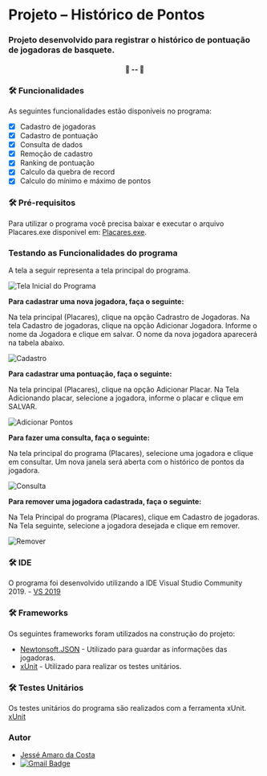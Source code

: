 # Projeto – Histórico de Pontos
### **Projeto desenvolvido para registrar o histórico de pontuação de jogadoras de basquete**. 

<h4 align="center"> 
	🚧 -- 🚧
</h4>

### 🛠 Funcionalidades

As seguintes funcionalidades estão disponíveis no programa:

- [x] Cadastro de jogadoras
- [x] Cadastro de pontuação
- [x] Consulta de dados
- [x] Remoção de cadastro
- [x] Ranking de pontuação
- [x] Calculo da quebra de record
- [x] Calculo do mínimo e máximo de pontos

### 🛠 Pré-requisitos

Para utilizar o programa você precisa baixar e executar o arquivo Placares.exe disponivel em:
[Placares.exe](https://drive.google.com/file/d/1zYdLhUPoKnsUAbHHxfaQXrozdTNoBjGT/view?usp=sharing).


### Testando as Funcionalidades do programa

A tela a seguir representa a tela principal do programa. 

![Tela Inicial do Programa](https://i.imgur.com/s3SIy25.png)


**Para cadastrar uma nova jogadora, faça o seguinte:**

Na tela principal (Placares), clique na opção Cadrastro de Jogadoras.
Na tela Cadastro de jogadoras, clique na opção Adicionar Jogadora. 
Informe o nome da Jogadora e clique em salvar. O nome da nova jogadora aparecerá na tabela abaixo. 

![Cadastro](https://i.imgur.com/EC8aWdE.gif)


**Para cadastrar uma pontuação, faça o seguinte:**

Na tela principal (Placares), clique na opção Adicionar Placar.
Na Tela Adicionando placar, selecione a jogadora, informe o placar e clique em SALVAR. 

![Adicionar Pontos](https://i.imgur.com/AkRDzUz.gif)


**Para fazer uma consulta, faça o seguinte:**

Na tela principal do programa (Placares), selecione uma jogadora e clique em consultar.
Um nova janela será aberta com o histórico de pontos da jogadora.  

![Consulta](https://i.imgur.com/2ODLPdp.gif)


**Para remover uma jogadora cadastrada, faça o seguinte:**

Na Tela Principal do programa (Placares), clique em Cadastro de jogadoras. Na Tela seguinte, selecione a jogadora desejada e clique em remover. 

![Remover](https://i.imgur.com/J9aPF92.gif)


### 🛠 IDE

O programa foi desenvolvido utilizando a IDE Visual Studio Community 2019. - [VS 2019](https://visualstudio.microsoft.com/pt-br/vs/community/)

### 🛠 Frameworks

Os seguintes frameworks foram utilizados na construção do projeto:

- [Newtonsoft.JSON](https://www.newtonsoft.com/json) - Utilizado para guardar as informações das jogadoras. 
- [xUnit](https://xunit.net/) - Utilizado para realizar os testes unitários. 

### 🛠 Testes Unitários

Os testes unitários do programa são realizados com a ferramenta xUnit. [xUnit](https://xunit.net/)

### Autor

- [Jessé Amaro da Costa](https://www.linkedin.com/in/jess%C3%A9-amaro-da-costa-2a78a072/)
- [![Gmail Badge](https://img.shields.io/badge/-jesse.amaro7@gmail.com-c14438?style=flat-square&logo=Gmail&logoColor=white&link=mailto:jesse.amaro7@gmail.com)](mailto:jesse.amaro7@gmail.com)


